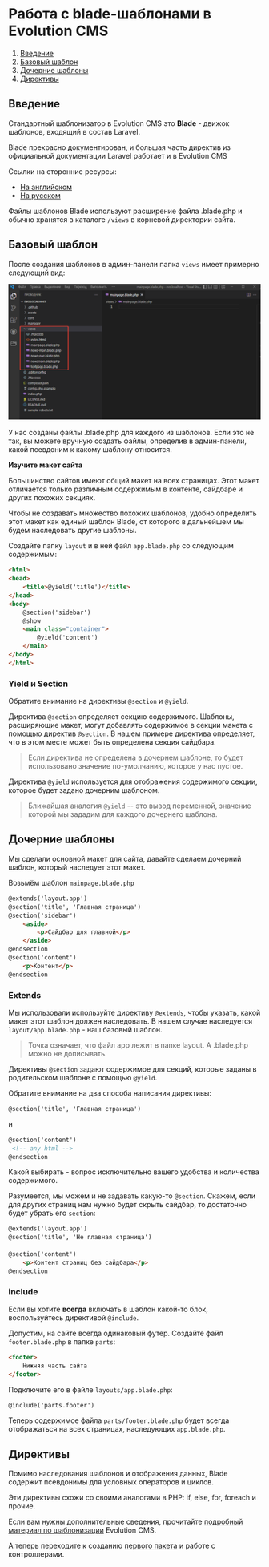 # Работа с blade-шаблонами в Evolution CMS #

1. [Введение](#section1)
2. [Базовый шаблон](#section2)
3. [Дочерние шаблоны](#section3)
4. [Директивы](#section4)




## Введение  <a name="section1"></a> ##

Стандартный шаблонизатор в Evolution CMS это **Blade** - движок шаблонов, входящий в состав Laravel.

Blade прекрасно документирован, и большая часть директив из официальной документации Laravel работает и в Evolution CMS

Ссылки на сторонние ресурсы:
* [На английском](https://laravel.com/docs/9.x/blade)
* [На русском](https://laravel.su/docs/8.x/blade)

Файлы шаблонов Blade используют расширение файла .blade.php и обычно хранятся в каталоге `/views` в корневой директории сайта.


## Базовый шаблон <a name="section2"></a> ##

После создания шаблонов в админ-панели папка `views` имеет примерно следующий вид:

![blade шаблоны](/assets/images/s9.png)

У нас созданы файлы .blade.php для каждого из шаблонов. Если это не так, вы можете вручную создать файлы, определив в админ-панели, какой псевдоним к какому шаблону относится.

**Изучите макет сайта**

Большинство сайтов имеют общий макет на всех страницах. Этот макет отличается только различным содержимым в контенте, сайдбаре и других похожих секциях.

Чтобы не создавать множество похожих шаблонов, удобно определить этот макет как единый шаблон Blade, от которого в дальнейшем мы будем наследовать другие шаблоны.

Создайте папку `layout` и в ней файл `app.blade.php` со следующим содержимым:
```html
<html>
<head>
    <title>@yield('title')</title>
</head>
<body>
    @section('sidebar')
    @show
    <main class="container">
        @yield('content')
    </main>
</body>
</html>
```

### Yield  и Section ###

Обратите внимание на директивы `@section` и `@yield`. 

Директива `@section` определяет секцию содержимого. Шаблоны, расширяющие макет, могут добавлять содержимое в секции макета с помощью директив `@section`. В нашем примере директива определяет, что в этом месте может быть определена секция сайдбара.
> Если директива не определена в дочернем шаблоне, то будет использовано значение по-умолчанию, которое у нас пустое.

Директива `@yield` используется для отображения содержимого секции, которое будет задано дочерним шаблоном. 

>Ближайшая аналогия `@yield` -- это вывод переменной, значение которой мы зададим для каждого дочернего шаблона.

## Дочерние шаблоны <a name="section3"></a> ##

Мы сделали основной макет для сайта, давайте сделаем дочерний шаблон, который наследует этот макет.

Возьмём шаблон `mainpage.blade.php`

```html
@extends('layout.app')
@section('title', 'Главная страница')
@section('sidebar')
	<aside>
		<p>Сайдбар для главной</p>
	</aside>
@endsection
@section('content')
	<p>Контент</p>
@endsection
```

### Extends   ###

Мы использовали используйте директиву `@extends`, чтобы указать, какой макет этот шаблон должен наследовать. В нашем случае наследуется `layout/app.blade.php` - наш базовый шаблон.

>Точка означает, что файл app лежит в папке layout. А .blade.php можно не дописывать.

Директивы `@section` задают содержимое для секций, которые заданы в родительском шаблоне с помощью `@yield`.

Обратите внимание на два способа написания директивы:
```html
@section('title', 'Главная страница')
```
и
```html
@section('content')
 <!-- any html -->
@endsection 
```
Какой выбирать - вопрос исключительно вашего удобства и количества содержимого.

Разумеется, мы можем и не задавать какую-то `@section`. Скажем, если для других страниц нам нужно будет скрыть сайдбар, то достаточно будет убрать его `section`:

```html
@extends('layout.app')
@section('title', 'Не главная страница')

@section('content')
	<p>Контент страниц без сайдбара</p>
@endsection
```

### include ###

Если вы хотите **всегда** включать в шаблон какой-то блок, воспользуйтесь  директивой `@include`.

Допустим, на сайте всегда одинаковый футер. Создайте файл `footer.blade.php` в папке `parts`:

```html
<footer>
	Нижняя часть сайта
</footer>
```

Подключите его в файле `layouts/app.blade.php`:
```html
@include('parts.footer')
```
Теперь содержимое файла `parts/footer.blade.php` будет всегда отображаться на всех страницах, наследующих `app.blade.php`.


## Директивы <a name="section4"></a> ##

Помимо наследования шаблонов и отображения данных, Blade содержит псевдонимы для условных операторов и циклов.

Эти директивы схожи со своими аналогами в PHP: if, else, for, foreach и прочие.

Если вам нужны дополнительные сведения, прочитайте [подробный материал по шаблонизации](/v3/03_%D0%9F%D0%BE%D0%B4%D1%80%D0%BE%D0%B1%D0%BD%D0%B5%D0%B5/01_%D0%A8%D0%B0%D0%B1%D0%BB%D0%BE%D0%BD%D0%B8%D0%B7%D0%B0%D1%86%D0%B8%D1%8F%20%D0%B2%20Evolution%20CMS.md) Evolution CMS.

А теперь переходите к созданию [первого пакета](/v3/02_%D0%A1%D0%BE%D0%B7%D0%B4%D0%B0%D0%BD%D0%B8%D0%B5%20%D1%81%D0%B0%D0%B9%D1%82%D0%B0/04_%D0%A1%D1%82%D0%B0%D1%80%D1%82%D0%BE%D0%B2%D1%8B%D0%B9%20%D0%BF%D0%B0%D0%BA%D0%B5%D1%82.md) и работе с контроллерами.